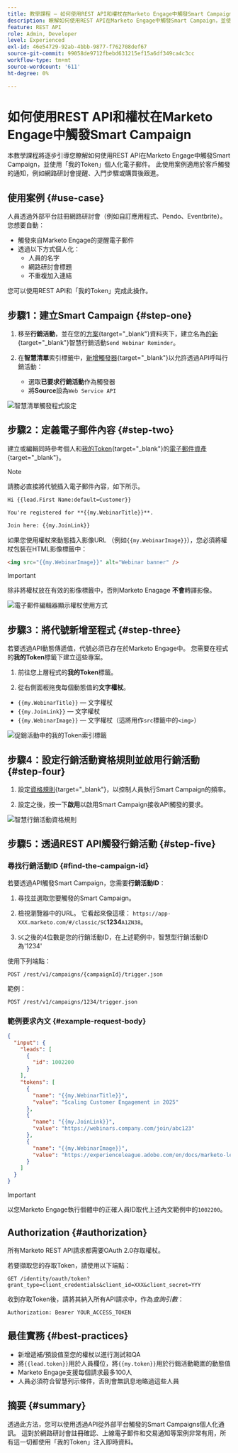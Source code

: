 ```yaml
---
title: 教學課程 — 如何使用REST API和權杖在Marketo Engage中觸發Smart Campaign
description: 瞭解如何使用REST API在Marketo Engage中觸發Smart Campaign，並使用「我的Token」個人化電子郵件。
feature: REST API
role: Admin, Developer
level: Experienced
exl-id: 46e54729-92ab-4bbb-9877-f762708def67
source-git-commit: 99058de9712fbebd631215ef15a6df349ca4c3cc
workflow-type: tm+mt
source-wordcount: '611'
ht-degree: 0%

---
```


# 如何使用REST API和權杖在Marketo Engage中觸發Smart Campaign

本教學課程將逐步引導您瞭解如何使用REST API在Marketo Engage中觸發Smart Campaign，並使用「我的Token」個人化電子郵件。 此使用案例適用於客戶觸發的通知，例如網路研討會提醒、入門步驟或購買後跟進。

## 使用案例 {#use-case}

人員透過外部平台註冊網路研討會（例如自訂應用程式、Pendo、Eventbrite）。 您想要自動：

* 觸發來自Marketo Engage的提醒電子郵件
* 透過以下方式個人化：
   * 人員的名字
   * 網路研討會標題
   * 不重複加入連結

您可以使用REST API和「我的Token」完成此操作。

## 步驟1：建立Smart Campaign {#step-one}

1. 移至&#x200B;**行銷活動**，並在您的[方案](https://experienceleague.adobe.com/en/docs/marketo/using/product-docs/core-marketo-concepts/programs/creating-programs/understanding-programs){target="_blank"}資料夾下，建立名為[的新](https://experienceleague.adobe.com/en/docs/marketo/using/product-docs/core-marketo-concepts/smart-campaigns/understanding-smart-campaigns){target="_blank"}智慧行銷活動`Send Webinar Reminder`。

1. 在&#x200B;**智慧清單**&#x200B;索引標籤中，[新增觸發器](https://experienceleague.adobe.com/en/docs/marketo/using/product-docs/core-marketo-concepts/smart-campaigns/creating-a-smart-campaign/define-smart-list-for-smart-campaign-trigger){target="_blank"}以允許透過API呼叫行銷活動：

   * 選取&#x200B;**已要求行銷活動**&#x200B;作為觸發器
   * 將&#x200B;**Source**&#x200B;設為`Web Service API`

![智慧清單觸發程式設定](assets/trigger-smart-campaign-rest-api-1.png)

## 步驟2：定義電子郵件內容 {#step-two}

建立或編輯同時參考個人和[我的Token](https://experienceleague.adobe.com/en/docs/marketo-developer/marketo/rest/assets/emails){target="_blank"}的[電子郵件資產](https://experienceleague.adobe.com/en/docs/marketo/using/product-docs/core-marketo-concepts/programs/tokens/managing-my-tokens){target="_blank"}。

>[!NOTE]
>
>請務必直接將代號插入電子郵件內容，如下所示。

```html
Hi {{lead.First Name:default=Customer}}

You're registered for **{{my.WebinarTitle}}**.

Join here: {{my.JoinLink}}
```

如果您使用權杖來動態插入影像URL （例如`{{my.WebinarImage}}`），您必須將權杖包裝在HTML影像標籤中：

```html
<img src="{{my.WebinarImage}}" alt="Webinar banner" />
```

>[!IMPORTANT]
>
>除非將權杖放在有效的影像標籤中，否則Marketo Enagage **不會**&#x200B;轉譯影像。

![電子郵件編輯器顯示權杖使用方式](assets/trigger-smart-campaign-rest-api-2.png)

## 步驟3：將代號新增至程式 {#step-three}

若要透過API動態傳遞值，代號必須已存在於Marketo Engage中。 您需要在程式的&#x200B;**我的Token**&#x200B;標籤下建立這些專案。

1. 前往您上層程式的&#x200B;**我的Token**&#x200B;標籤。

2. 從右側面板拖曳每個動態值的&#x200B;**文字權杖**。

* `{{my.WebinarTitle}}` — 文字權杖
* `{{my.JoinLink}}` — 文字權杖
* `{{my.WebinarImage}}` — 文字權杖（這將用作`src`標籤中的`<img>`）

![促銷活動中的我的Token索引標籤](assets/trigger-smart-campaign-rest-api-3.png)

## 步驟4：設定行銷活動資格規則並啟用行銷活動 {#step-four}

1. 設定[資格規則](https://experienceleague.adobe.com/en/docs/marketo/using/product-docs/core-marketo-concepts/smart-campaigns/using-smart-campaigns/edit-qualification-rules-in-a-smart-campaign){target="_blank"}，以控制人員執行Smart Campaign的頻率。

1. 設定之後，按一下&#x200B;**啟用**&#x200B;以啟用Smart Campaign接收API觸發的要求。

![智慧行銷活動資格規則](assets/trigger-smart-campaign-rest-api-4.png)

## 步驟5：透過REST API觸發行銷活動 {#step-five}

### 尋找行銷活動ID {#find-the-campaign-id}

若要透過API觸發Smart Campaign，您需要&#x200B;**行銷活動ID**：

1. 尋找並選取您要觸發的Smart Campaign。

1. 檢視瀏覽器中的URL。 它看起來像這樣： `https://app-XXX.marketo.com/#/classic/SC`**1234**`A1ZN38`。

1. `SC`之後的4位數是您的行銷活動ID，在上述範例中，智慧型行銷活動ID為&#39;1234&#39;

使用下列端點：

```
POST /rest/v1/campaigns/{campaignId}/trigger.json
```

範例：

```
POST /rest/v1/campaigns/1234/trigger.json
```

### 範例要求內文 {#example-request-body}

```json
{
  "input": {
    "leads": [
      {
        "id": 1002200
      }
    ],
    "tokens": [
      {
        "name": "{{my.WebinarTitle}}",
        "value": "Scaling Customer Engagement in 2025"
      },
      {
        "name": "{{my.JoinLink}}",
        "value": "https://webinars.company.com/join/abc123"
      },
      {
        "name": "{{my.WebinarImage}}",
        "value": "https://experienceleague.adobe.com/en/docs/marketo-learn/tutorials/events/media_1c6f338a518ada11550084c8ab3a6bbf554ff6eac.jpeg"
      }
    ]
  }
}
```

>[!IMPORTANT]
>
>以您Marketo Engage執行個體中的正確人員ID取代上述內文範例中的`1002200`。

## Authorization {#authorization}

所有Marketo REST API請求都需要OAuth 2.0存取權杖。

若要擷取您的存取Token，請使用以下端點：

```
GET /identity/oauth/token?grant_type=client_credentials&client_id=XXX&client_secret=YYY
```

收到存取Token後，請將其納入所有API請求中，作為&#x200B;_查詢引數_：

```
Authorization: Bearer YOUR_ACCESS_TOKEN
```

## 最佳實務 {#best-practices}

* 新增遞補/預設值至您的權杖以進行測試和QA
* 將`{{lead.token}}`用於人員欄位，將`{{my.token}}`用於行銷活動範圍的動態值
* Marketo Engage支援每個請求最多100人
* 人員必須符合智慧列示條件，否則會無訊息地略過這些人員

## 摘要 {#summary}

透過此方法，您可以使用透過API從外部平台觸發的Smart Campaigns個人化通訊。 這對於網路研討會註冊確認、上線電子郵件和交易通知等案例非常有用，所有這一切都使用「我的Token」注入即時資料。
